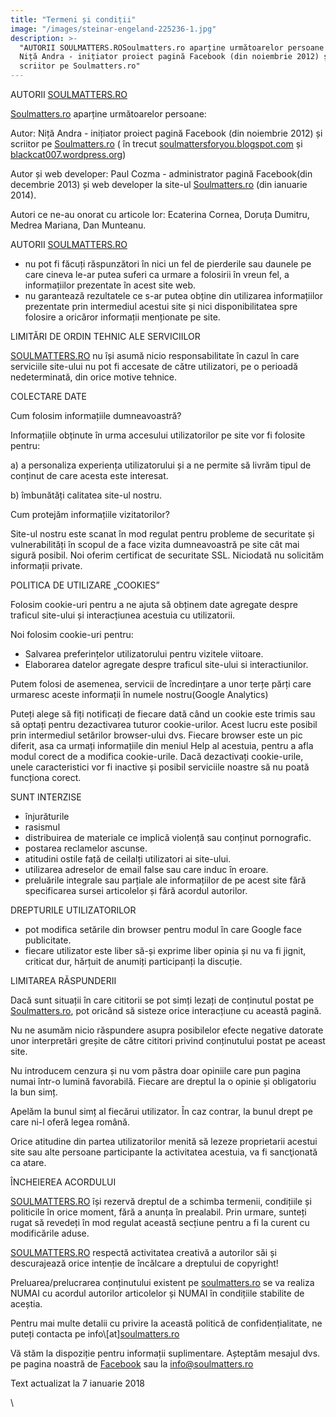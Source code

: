 ```yaml
---
title: "Termeni și condiții"
image: "/images/steinar-engeland-225236-1.jpg"
description: >-
  "AUTORII SOULMATTERS.ROSoulmatters.ro aparține următoarelor persoane Autor 
  Niță Andra - inițiator proiect pagină Facebook (din noiembrie 2012) și
  scriitor pe Soulmatters.ro"
---
```

<div class="kg-card-markdown"><p>AUTORII <a href="http://SOULMATTERS.RO">SOULMATTERS.RO</a></p>

<p><a href="http://Soulmatters.ro">Soulmatters.ro</a> aparține următoarelor persoane:<br>

Autor: Niță Andra - inițiator proiect pagină Facebook (din noiembrie 2012) și scriitor pe <a href="http://Soulmatters.ro">Soulmatters.ro</a> ( în trecut <a href="http://soulmattersforyou.blogspot.com">soulmattersforyou.blogspot.com</a> și <a href="http://blackcat007.wordpress.org">blackcat007.wordpress.org</a>)<br>

Autor și web developer: Paul Cozma - administrator pagină Facebook(din decembrie 2013) și web developer la site-ul <a href="http://Soulmatters.ro">Soulmatters.ro</a> (din ianuarie 2014).</p>

<p>Autori ce ne-au onorat cu articole lor: Ecaterina Cornea, Doruța Dumitru, Medrea Mariana, Dan Munteanu.</p>

<p>AUTORII <a href="http://SOULMATTERS.RO">SOULMATTERS.RO</a></p>

<ul>

<li>nu pot fi făcuți răspunzători în nici un fel de pierderile sau daunele pe care cineva le-ar putea suferi ca urmare a folosirii în vreun fel, a informațiilor prezentate în acest site web.</li>

<li>nu garantează rezultatele ce s-ar putea obține din utilizarea informațiilor prezentate prin intermediul acestui site și nici disponibilitatea spre folosire a oricăror informații menționate pe site.</li>

</ul>

<p>LIMITĂRI DE ORDIN TEHNIC ALE SERVICIILOR</p>

<p><a href="http://SOULMATTERS.RO">SOULMATTERS.RO</a> nu își asumă nicio responsabilitate în cazul în care serviciile site-ului nu pot fi accesate de către utilizatori, pe o perioadă nedeterminată, din orice motive tehnice.</p>

<p>COLECTARE DATE</p>

<p>Cum folosim informațiile dumneavoastră?<br>

Informațiile obținute în urma accesului utilizatorilor pe site vor fi folosite pentru:<br>

a) a personaliza experiența utilizatorului și a ne permite să livrăm tipul de conținut de care acesta este interesat.<br>

b) îmbunătăți calitatea site-ul nostru.</p>

<p>Cum protejăm informațiile vizitatorilor?<br>

Site-ul nostru este scanat în mod regulat pentru probleme de securitate și vulnerabilități în scopul de a face vizita dumneavoastră pe site cât mai sigură posibil. Noi oferim certificat de securitate SSL. Niciodată nu solicităm informații private.</p>

<p>POLITICA DE UTILIZARE „COOKIES”</p>

<p>Folosim cookie-uri pentru a ne ajuta să obținem date agregate despre traficul site-ului și interacțiunea acestuia cu utilizatorii.</p>

<p>Noi folosim cookie-uri pentru:</p>

<ul>

<li>Salvarea preferințelor utilizatorului pentru vizitele viitoare.</li>

<li>Elaborarea datelor agregate despre traficul site-ului si interactiunilor.</li>

</ul>

<p>Putem folosi de asemenea, servicii de încredințare a unor terțe părți care urmaresc aceste informații în numele nostru(Google Analytics)</p>

<p>Puteți alege să fiți notificați de fiecare dată când un cookie este trimis sau să optați pentru dezactivarea tuturor cookie-urilor. Acest lucru este posibil prin intermediul setărilor browser-ului dvs. Fiecare browser este un pic diferit, asa ca urmați informațiile din meniul Help al acestuia, pentru a afla modul corect de a modifica cookie-urile. Dacă dezactivați cookie-urile, unele caracteristici vor fi inactive și posibil serviciile noastre să nu poată funcționa corect.</p>

<p>SUNT INTERZISE</p>

<ul>

<li>înjurăturile</li>

<li>rasismul</li>

<li>distribuirea de materiale ce implică violență sau conținut pornografic.</li>

<li>postarea reclamelor ascunse.</li>

<li>atitudini ostile față de ceilalți utilizatori ai site-ului.</li>

<li>utilizarea adreselor de email false sau care induc în eroare.</li>

<li>preluările integrale sau parțiale ale informațiilor de pe acest site fără specificarea sursei articolelor și fără acordul autorilor.</li>

</ul>

<p>DREPTURILE UTILIZATORILOR</p>

<ul>

<li>pot modifica setările din browser pentru modul în care Google face publicitate.</li>

<li>fiecare utilizator este liber să-și exprime liber opinia și nu va fi jignit, criticat dur, hărțuit de anumiți participanți la discuție.</li>

</ul>

<p>LIMITAREA RĂSPUNDERII</p>

<p>Dacă sunt situații în care cititorii se pot simți lezați de conținutul postat pe <a href="http://Soulmatters.ro">Soulmatters.ro</a>, pot oricând să sisteze orice interacțiune cu această pagină.</p>

<p>Nu ne asumăm nicio răspundere asupra posibilelor efecte negative datorate unor interpretări greșite de către cititori privind conținutului postat pe aceast site.</p>

<p>Nu introducem cenzura și nu vom păstra doar opiniile care pun pagina numai într-o lumină favorabilă. Fiecare are dreptul la o opinie și obligatoriu la bun simț.</p>

<p>Apelăm la bunul simț al fiecărui utilizator. În caz contrar, la bunul drept pe care ni-l oferă legea română.</p>

<p>Orice atitudine din partea utilizatorilor menită să lezeze proprietarii acestui site sau alte persoane participante la activitatea acestuia, va fi sancţionată ca atare.</p>

<p>ÎNCHEIEREA ACORDULUI</p>

<p><a href="http://SOULMATTERS.RO">SOULMATTERS.RO</a> își rezervă dreptul de a schimba termenii, condițiile și politicile în orice moment, fără a anunța în prealabil. Prin urmare, sunteți rugat să revedeți în mod regulat această secțiune pentru a fi la curent cu modificările aduse.</p>

<p><a href="http://SOULMATTERS.RO">SOULMATTERS.RO</a> respectă activitatea creativă a autorilor săi și descurajează orice intenție de încălcare a dreptului de copyright!</p>

<p>Preluarea/prelucrarea  conținutului existent pe <a href="http://soulmatters.ro">soulmatters.ro</a> se va realiza NUMAI cu acordul autorilor articolelor și NUMAI în condițiile stabilite de aceștia.</p>

<p>Pentru mai multe detalii cu privire la această politică de confidențialitate, ne puteți contacta pe info\[at]<a href="http://soulmatters.ro">soulmatters.ro</a></p>

<p>Vă stăm la dispoziție pentru informații suplimentare. Așteptăm mesajul dvs. pe pagina noastră de <a href="https://www.facebook.com/soul.matters.get.answers/">Facebook</a> sau la <a href="mailto:info@soulmatters.ro">info@soulmatters.ro</a></p>

<p>Text actualizat la 7 ianuarie 2018</p>

</div>

\
